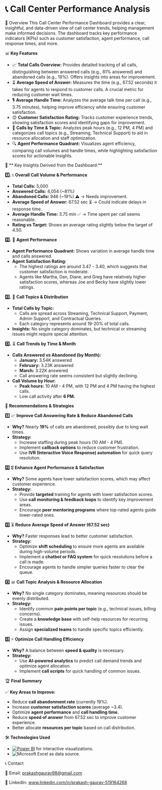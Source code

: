 # 📞 Call Center Performance Analysis
🚀 Overview
This Call Center Performance Dashboard provides a clear, insightful, and data-driven view of call center trends, helping management make informed decisions. The dashboard tracks key performance indicators (KPIs) such as customer satisfaction, agent performance, call response times, and more.

📊 **Key Features**

- 📈 **Total Calls Overview:** Provides detailed tracking of all calls, distinguishing between answered calls (e.g., 81% answered) and abandoned calls (e.g., 19%). Offers insights into areas for improvement.
- ⏳ **Average Speed of Answer:** Measures the time (e.g., 67.52 seconds) it takes for agents to respond to customer calls. A crucial metric for reducing customer wait times.
- 🎙️ **Average Handle Time:** Analyzes the average talk time per call (e.g., 3.75 minutes), helping improve efficiency while ensuring customer satisfaction.
- 😊 **Customer Satisfaction Rating:** Tracks customer experience trends, showing satisfaction scores and identifying gaps for improvement.
- 📅 **Calls by Time & Topic:** Analyzes peak hours (e.g., 12 PM, 4 PM) and categorizes call topics (e.g., Streaming, Technical Support) to aid in resource allocation and staff optimization.
- 🔍 **Agent Performance Quadrant:** Visualizes agent efficiency, comparing call volumes and handle times, while highlighting satisfaction scores for actionable insights.


🔎 ** Key Insights Derived from the Dashboard:**

**1️⃣.** 📞 **Overall Call Volume & Performance**

- **Total Calls:** 5,000
- **Answered Calls:** 4,054 (~81%)
- **Abandoned Calls:** 946 (~19%) ⚠️ → Needs improvement.
- **Average Speed of Answer:** 67.52 sec ⏳ → Could indicate delays in response time.
- **Average Handle Time:** 3.75 min ✅ → Time spent per call seems reasonable.
- **Rating vs Target:** Shows an average rating slightly below the target of 4.50.

**2️⃣.** 🎯 **Agent Performance**

- **Agent Performance Quadrant:** Shows variation in average handle time and calls answered.
- **Agent Satisfaction Rating:**
    - The highest ratings are around 3.47 - 3.40, which suggests that customer satisfaction is moderate.
    - Agents like Martha, Dan, Diane, and Greg have relatively higher satisfaction scores, whereas Joe and Becky have slightly lower ratings.

**3️⃣.** 📡 **Call Topics & Distribution**

- **Total Calls by Topic:**
    - Calls are spread across Streaming, Technical Support, Payment, Admin Support, and Contractual Queries.
    - Each category represents around 19-20% of total calls.
- **Insights:** No single category dominates, but technical or streaming issues might require special attention.

**4️⃣.** ⏳ **Call Trends by Time & Month**

- **Calls Answered vs Abandoned (by Month):**
    - **January:** 3.54K answered
    - **February:** 3.23K answered
    - **March:** 3.22K answered
    - Call answering rate seems consistent but slightly declining.
- **Call Volume by Hour:**
   - **Peak hours:** 10 AM - 4 PM, with 12 PM and 4 PM having the highest calls.
   - Low call activity after **6 PM.**
 
📌 **Recommendations & Strategies**

**1️⃣** 📈 **Improve Call Answering Rate & Reduce Abandoned Calls**

- **Why?** Nearly **19%** of calls are abandoned, possibly due to long wait times.
- **Strategy:**
    - Increase staffing during peak hours (10 AM - 4 PM).
    - Implement **callback options** to reduce customer frustration.
    - Use **IVR (Interactive Voice Response) automation** for quick query resolution.

**2️⃣** 🎖️ **Enhance Agent Performance & Satisfaction**

- **Why?** Some agents have lower satisfaction scores, which may affect customer experience.
- **Strategy:**
    - Provide **targeted** training for agents with lower satisfaction scores.
    - Use **call monitoring & feedback loops** to identify key improvement areas.
    - Encourage **peer mentoring programs** where top-rated agents guide lower-rated ones.

**3️⃣** ⏳ **Reduce Average Speed of Answer (67.52 sec)**

- **Why?** Faster responses lead to better customer satisfaction.
- **Strategy:**
    - Optimize **shift scheduling** to ensure more agents are available during high-volume periods.
    - Implement a **chatbot or FAQ system** for quick resolutions before a call is made.
    - Encourage agents to handle simpler queries faster to clear the queue.

**4️⃣** 📊 **Call Topic Analysis & Resource Allocation**

- **Why?** No single category dominates, meaning resources should be evenly distributed.
- **Strategy:**
    - Identify common **pain points per topic** (e.g., technical issues, billing concerns).
    - Create a **knowledge base** with self-help resources for recurring issues.
    - Assign **specialized teams** to handle specific topics efficiently.

**5️⃣** ⚡ **Optimize Call Handling Efficiency**

- **Why?** A balance between **speed & quality** is necessary.
- **Strategy:**
    - Use **AI-powered analytics** to predict call demand trends and optimize agent allocation.
    - Implement **call scripts** for quick handling of common issues.
 
🏆 **Final Summary**

✅ **Key Areas to Improve:**
- Reduce **call abandonment rate** (currently 19%).
- Increase **customer satisfaction scores** (average ~3.4).
- Optimize **agent performance** and **call handling time.**
- Reduce **speed of answer** from 67.52 sec to improve customer experience.
- Better allocate **resources per topic** based on call distribution.

🛠️ **Technologies Used**

- [![Power BI](https://custom-icon-badges.demolab.com/badge/Power%20BI-F1C912?logo=power-bi&logoColor=fff)](#) for interactive visualizations.
- ![Microsoft Excel](https://img.shields.io/badge/Microsoft_Excel-217346?logo=microsoft-excel&logoColor=white) as data source.

📞 Contact

📧 Email: prakashgaurav98@gmail.com

🔗 LinkedIn: www.linkedin.com/in/prakash-gaurav-519164268













  
